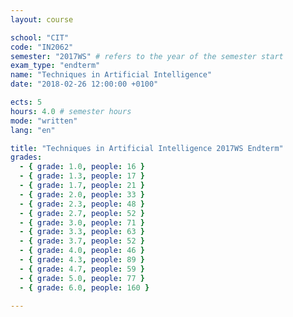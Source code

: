 ```yaml
---
layout: course

school: "CIT"
code: "IN2062"
semester: "2017WS" # refers to the year of the semester start
exam_type: "endterm"
name: "Techniques in Artificial Intelligence"
date: "2018-02-26 12:00:00 +0100"

ects: 5
hours: 4.0 # semester hours
mode: "written"
lang: "en"

title: "Techniques in Artificial Intelligence 2017WS Endterm"
grades:
  - { grade: 1.0, people: 16 }
  - { grade: 1.3, people: 17 }
  - { grade: 1.7, people: 21 }
  - { grade: 2.0, people: 33 }
  - { grade: 2.3, people: 48 }
  - { grade: 2.7, people: 52 }
  - { grade: 3.0, people: 71 }
  - { grade: 3.3, people: 63 }
  - { grade: 3.7, people: 52 }
  - { grade: 4.0, people: 46 }
  - { grade: 4.3, people: 89 }
  - { grade: 4.7, people: 59 }
  - { grade: 5.0, people: 77 }
  - { grade: 6.0, people: 160 }

---
```


